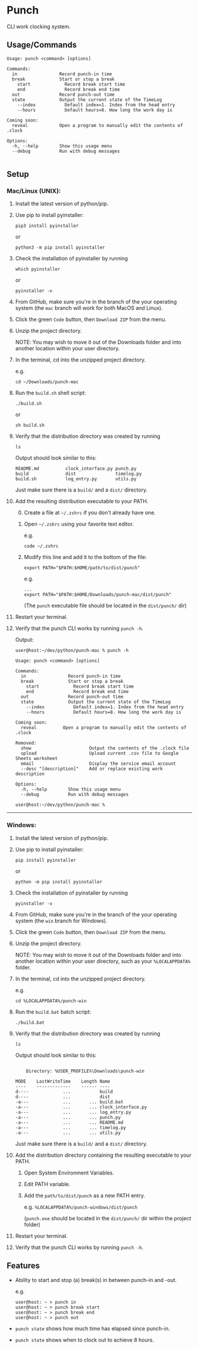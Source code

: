 # Punch

CLI work clocking system.

## Usage/Commands

```
Usage: punch <command> [options]

Commands:
  in                Record punch-in time
  break             Start or stop a break
    start             Record break start time
    end               Record break end time
  out               Record punch-out time
  state             Output the current state of the TimeLog
    --index           Default index=1. Index from the head entry
    --hours           Default hours=8. How long the work day is

Coming soon:
  reveal            Open a program to manually edit the contents of .clock

Options:
  -h, --help        Show this usage menu
  --debug           Run with debug messages


```

## Setup

### Mac/Linux (UNIX):

1. Install the latest version of python/pip.

1. Use pip to install pyinstaller:

    ```
    pip3 install pyinstaller
    ```
    or
    ```
    python3 -m pip install pyinstaller
    ```

1. Check the installation of pyinstaller by running

    ```
    which pyinstaller
    ```
    or
    ```
    pyinstaller -v
    ```

1. From GitHub, make sure you're in the branch of the your operating system (the `mac` branch will work for both MacOS and Linux).

1. Click the green `Code` button, then `Download ZIP` from the menu.

1. Unzip the project directory.

    NOTE: You may wish to move it out of the Downloads folder and into another location within your user directory.

1. In the terminal, cd into the unzipped project directory.

    e.g.
    ```
    cd ~/Downloads/punch-mac
    ```

1. Run the `build.sh` shell script:

    ```
    ./build.sh
    ```
    or 
    ```
    sh build.sh
    ```

1. Verify that the distribution directory was created by running

    ```
    ls
    ```
    Output should look similar to this:
    ```
    README.md          clock_interface.py punch.py
    build              dist               timelog.py
    build.sh           log_entry.py       utils.py
    ```
    Just make sure there is a `build/` and a `dist/` directory.

1. Add the resulting distribution executable to your PATH.

    0. Create a file at `~/.zshrc` if you don't already have one.

    1. Open `~/.zshrc` using your favorite text editor.
        
        e.g.
        ```
        code ~/.zshrc
        ```

    1. Modify this line and add it to the bottom of the file:

        ```
        export PATH="$PATH:$HOME/path/to/dist/punch"
        ```
        e.g.
        ```
        ...
        export PATH="$PATH:$HOME/Downloads/punch-mac/dist/punch"
        ```

        (The `punch` executable file should be located in the `dist/punch/` dir)

1. Restart your terminal.

1. Verify that the punch CLI works by running `punch -h`.

    Output:
    ```
    user@host:~/dev/python/punch-mac % punch -h

    Usage: punch <command> [options]

    Commands:
      in                Record punch-in time
      break             Start or stop a break
        start             Record break start time
        end               Record break end time
      out               Record punch-out time
      state             Output the current state of the TimeLog
        --index           Default index=1. Index from the head entry
        --hours           Default hours=8. How long the work day is

    Coming soon:
      reveal          Open a program to manually edit the contents of .clock

    Removed:
      show                      Output the contents of the .clock file
      upload                    Upload current .csv file to Google Sheets worksheet
      email                     Display the service email account
      --desc "[description]"    Add or replace existing work description

    Options:
      -h, --help        Show this usage menu
      --debug           Run with debug messages

    user@host:~/dev/python/punch-mac % 
    ```

<hr>

### Windows:

1. Install the latest version of python/pip.

1. Use pip to install pyinstaller:

    ```
    pip install pyinstaller
    ```
    or
    ```
    python -m pip install pyinstaller
    ```

1. Check the installation of pyinstaller by running

    ```
    pyinstaller -v
    ```

1. From GitHub, make sure you're in the branch of the your operating system (the `win` branch for Windows).

1. Click the green `Code` button, then `Download ZIP` from the menu.

1. Unzip the project directory.

    NOTE: You may wish to move it out of the Downloads folder and into another location within your user directory, such as your `%LOCALAPPDATA%` folder.

1. In the terminal, cd into the unzipped project directory.

    e.g.
    ```
    cd %LOCALAPPDATA%/punch-win
    ```

1. Run the `build.bat` batch script:

    ```
    ./build.bat
    ```

1. Verify that the distribution directory was created by running

    ```
    ls
    ```
    Output should look similar to this:
    ```
    
        Directory: %USER_PROFILE%\Downloads\punch-win
    
    MODE    LastWriteTime    Length Name
    ----    -------------    ------ ----
    d----             ...           build
    d----             ...           dist
    -a---             ...       ... build.bat
    -a---             ...       ... clock_interface.py
    -a---             ...       ... log_entry.py
    -a---             ...       ... punch.py
    -a---             ...       ... README.md
    -a---             ...       ... timelog.py
    -a---             ...       ... utils.py
    ```
    Just make sure there is a `build/` and a `dist/` directory.

1. Add the distribution directory containing the resulting executable to your PATH.

    1. Open System Environment Variables.
    1. Edit PATH variable.
    1. Add the `path/to/dist/punch` as a new PATH entry.

        e.g. `%LOCALAPPDATA%/punch-windows/dist/punch`

        (`punch.exe` should be located in the `dist/punch/` dir within the project folder)

1. Restart your terminal.

1. Verify that the punch CLI works by running `punch -h`.


## Features

- Ability to start and stop (a) break(s) in between punch-in and -out.

    e.g.
    ```
    user@host: ~ > punch in
    user@host: ~ > punch break start
    user@host: ~ > punch break end
    user@host: ~ > punch out
    ```

- `punch state` shows how much time has elapsed since punch-in.
- `punch state` shows when to clock out to achieve 8 hours.